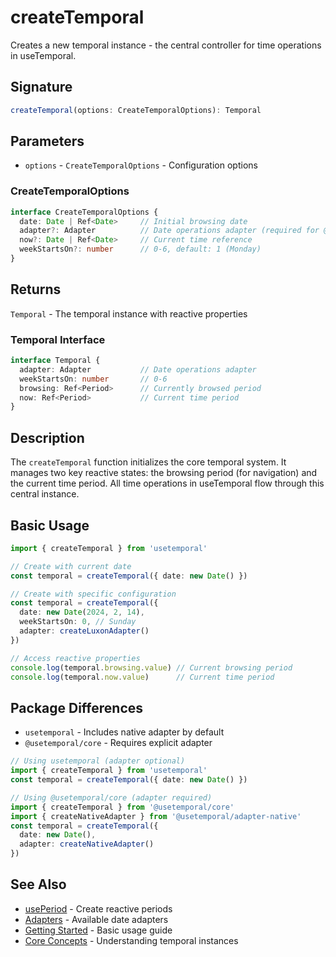 # createTemporal

Creates a new temporal instance - the central controller for time operations in useTemporal.

## Signature

```typescript
createTemporal(options: CreateTemporalOptions): Temporal
```

## Parameters

- `options` - `CreateTemporalOptions` - Configuration options

### CreateTemporalOptions

```typescript
interface CreateTemporalOptions {
  date: Date | Ref<Date>     // Initial browsing date
  adapter?: Adapter          // Date operations adapter (required for @usetemporal/core)
  now?: Date | Ref<Date>     // Current time reference
  weekStartsOn?: number      // 0-6, default: 1 (Monday)
}
```

## Returns

`Temporal` - The temporal instance with reactive properties

### Temporal Interface

```typescript
interface Temporal {
  adapter: Adapter           // Date operations adapter
  weekStartsOn: number       // 0-6
  browsing: Ref<Period>      // Currently browsed period
  now: Ref<Period>           // Current time period
}
```

## Description

The `createTemporal` function initializes the core temporal system. It manages two key reactive states: the browsing period (for navigation) and the current time period. All time operations in useTemporal flow through this central instance.

## Basic Usage

```typescript
import { createTemporal } from 'usetemporal'

// Create with current date
const temporal = createTemporal({ date: new Date() })

// Create with specific configuration
const temporal = createTemporal({
  date: new Date(2024, 2, 14),
  weekStartsOn: 0, // Sunday
  adapter: createLuxonAdapter()
})

// Access reactive properties
console.log(temporal.browsing.value) // Current browsing period
console.log(temporal.now.value)      // Current time period
```

## Package Differences

- `usetemporal` - Includes native adapter by default
- `@usetemporal/core` - Requires explicit adapter

```typescript
// Using usetemporal (adapter optional)
import { createTemporal } from 'usetemporal'
const temporal = createTemporal({ date: new Date() })

// Using @usetemporal/core (adapter required)
import { createTemporal } from '@usetemporal/core'
import { createNativeAdapter } from '@usetemporal/adapter-native'
const temporal = createTemporal({ 
  date: new Date(),
  adapter: createNativeAdapter()
})
```

## See Also

- [usePeriod](/api/composables/use-period) - Create reactive periods
- [Adapters](/guide/adapters) - Available date adapters
- [Getting Started](/guide/getting-started) - Basic usage guide
- [Core Concepts](/guide/core-concepts) - Understanding temporal instances